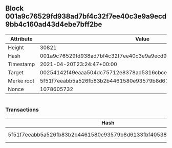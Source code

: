 ## Block 001a9c76529fd938ad7bf4c32f7ee40c3e9a9ecd9bb4c160ad43d4ebe7bff2be

Attribute | Value
--- | ---
Height | 30821
Hash | 001a9c76529fd938ad7bf4c32f7ee40c3e9a9ecd9bb4c160ad43d4ebe7bff2be
Timestamp | 2021-04-20T23:24:47+00:00
Target | 00254142f49eaaa504dc75712e8378ad5316cbcead634704b3734b6271167cc4
Merke root | 5f51f7eeabb5a526fb83b2b4461580e93579b8d6133fbf40538b7a4c2b14d5da
Nonce | 1078605732

```

```

### Transactions

Hash | Amount
--- | ---
[5f51f7eeabb5a526fb83b2b4461580e93579b8d6133fbf40538b7a4c2b14d5da](5f51f7eeabb5a526fb83b2b4461580e93579b8d6133fbf40538b7a4c2b14d5da.md) | 10.00000000 SKEPTI 
